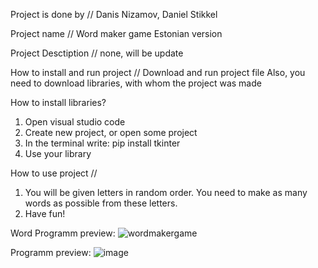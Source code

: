 Project is done by // Danis Nizamov, Daniel Stikkel

Project name // Word maker game Estonian version

Project Desctiption // none, will be update

How to install and run project // Download and run project file
Also, you need to download libraries, with whom the project was made

How to install libraries?

1. Open visual studio code
2. Create new project, or open some project
3. In the terminal write: pip install tkinter
4. Use your library

How to use project // 
1. You will be given letters in random order. You need to make as many words as possible from these letters.
2. Have fun!

Word Programm preview: ![wordmakergame](https://user-images.githubusercontent.com/131642172/233935102-5848e57a-b812-46b8-8bac-b8547aa5e9da.png)


Programm preview: ![image](https://user-images.githubusercontent.com/131642172/236789167-8f90c6f3-08b9-40c9-a0b2-e11f6519cb2a.png)
